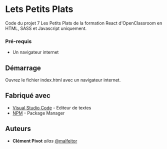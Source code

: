 # Lets Petits Plats

 Code du projet 7 Les Petits Plats de la formation React d'OpenClassroom en HTML, SASS et Javascript uniquement.

### Pré-requis

- Un navigateur internet

## Démarrage

Ouvrez le fichier index.html avec un navigateur internet.

## Fabriqué avec

* [Visual Studio Code](https://code.visualstudio.com/) - Editeur de textes
* [NPM](https://www.npmjs.com/) - Package Manager

## Auteurs

* **Clément Pivot** _alias_ [@malfeitor](https://github.com/malfeitor)
